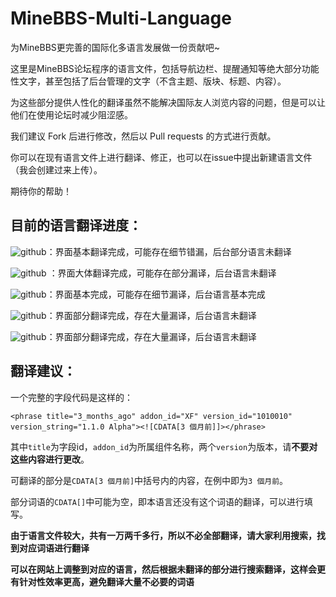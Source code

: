 # MineBBS-Multi-Language

为MineBBS更完善的国际化多语言发展做一份贡献吧~

这里是MineBBS论坛程序的语言文件，包括导航边栏、提醒通知等绝大部分功能性文字，甚至包括了后台管理的文字（不含主题、版块、标题、内容）。

为这些部分提供人性化的翻译虽然不能解决国际友人浏览内容的问题，但是可以让他们在使用论坛时减少阻涩感。

我们建议 Fork 后进行修改，然后以 Pull requests 的方式进行贡献。

你可以在现有语言文件上进行翻译、修正，也可以在issue中提出新建语言文件（我会创建过来上传）。

期待你的帮助！

## 目前的语言翻译进度：

![github](https://img.shields.io/badge/简体中文-89%25-red)：界面基本翻译完成，可能存在细节错漏，后台部分语言未翻译

![github](https://img.shields.io/badge/繁體中文-68%25-green) ：界面大体翻译完成，可能存在部分漏译，后台语言未翻译

![github](https://img.shields.io/badge/English-97%25-blue)：界面基本完成，可能存在细节漏译，后台语言基本完成

![github](https://img.shields.io/badge/العربية-33%25-yellow)：界面部分翻译完成，存在大量漏译，后台语言未翻译 

![github](https://img.shields.io/badge/Русский-27%25-white)：界面部分翻译完成，存在大量漏译，后台语言未翻译

## 翻译建议：

一个完整的字段代码是这样的：

`<phrase title="3_months_ago" addon_id="XF" version_id="1010010" version_string="1.1.0 Alpha"><![CDATA[3 個月前]]></phrase>`

其中`title`为字段id，`addon_id`为所属组件名称，两个`version`为版本，请**不要对这些内容进行更改**。

可翻译的部分是`CDATA[3 個月前]`中括号内的内容，在例中即为`3 個月前`。

部分词语的`CDATA[]`中可能为空，即本语言还没有这个词语的翻译，可以进行填写。

**由于语言文件较大，共有一万两千多行，所以不必全部翻译，请大家利用搜索，找到对应词语进行翻译**

**可以在网站上调整到对应的语言，然后根据未翻译的部分进行搜索翻译，这样会更有针对性效率更高，避免翻译大量不必要的词语**
